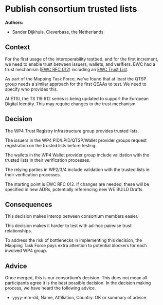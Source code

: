 # Publish consortium trusted lists

**Authors:**

- Sander Dijkhuis, Cleverbase, the Netherlands

## Context

For the first usage of the interoperability testbed, and for the first increment, we need to enable trust between issuers, wallets, and verifiers. EWC had a trust mechanism ([EWC RFC 012](../ewc-rfcs/ewc-rfc012-trust-mechanism.md)) including an [EWC Trust List](https://github.com/EWC-consortium/ewc-trust-list).

As part of the Mapping Task Force, we’ve found that at least the QTSP group needs a similar approach for the first QEAAs to test. We need to specify who provides this.

At ETSI, the TS 119 612 series is being updated to support the European Digital Identity. This may require changes to the trust mechanism.

## Decision

The WP4 Trust Registry Infrastructure group provides trusted lists.

The issuers in the WP4 PID/LPID/QTSP/Wallet provider groups request registration on the trusted lists before testing.

The wallets in the WP4 Wallet provider group include validation with the trusted lists in their verification processes.

The relying parties in WP2/3/4 include validation with the trusted lists in their verification processes.

The starting point is EWC RFC 012. If changes are needed, these will be specified in new ADRs, potentially referencing new WE BUILD Drafts.

## Consequences

This decision makes interop between consortium members easier.

This decision makes it harder to test with ad-hoc pairwise trust relationships.

To address the risk of bottlenecks in implementing this decision, the Mapping Task Force pays extra attention to potential blockers for each involved WP4 group.

## Advice

Once merged, this is our consortium’s decision. This does not mean all
participants agree it is the best possible decision. In the decision
making process, we have heard the following advice.

- yyyy-mm-dd, Name, Affiliation, Country: OK or summary of advice
